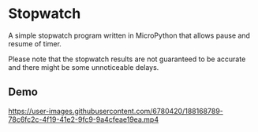 # Stopwatch

A simple stopwatch program written in MicroPython that allows pause and resume of timer.

Please note that the stopwatch results are not guaranteed to be accurate and there might be some unnoticeable delays.

## Demo

https://user-images.githubusercontent.com/6780420/188168789-78c6fc2c-4f19-41e2-9fc9-9a4cfeae19ea.mp4
